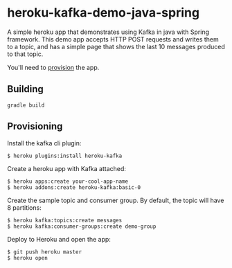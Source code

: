 # heroku-kafka-demo-java-spring

A simple heroku app that demonstrates using Kafka in java with Spring framework.
This demo app accepts HTTP POST requests and writes them to a topic, and has a simple page that shows the last 10 messages produced to that topic.

You'll need to [provision](#provisioning) the app.

## Building

```
gradle build
```

## Provisioning

Install the kafka cli plugin:

```
$ heroku plugins:install heroku-kafka
```

Create a heroku app with Kafka attached:

```
$ heroku apps:create your-cool-app-name
$ heroku addons:create heroku-kafka:basic-0
```

Create the sample topic and consumer group. By default, the topic will have 8 partitions:

```
$ heroku kafka:topics:create messages
$ heroku kafka:consumer-groups:create demo-group
```

Deploy to Heroku and open the app:

```
$ git push heroku master
$ heroku open
```
